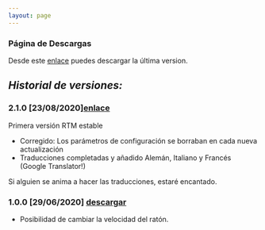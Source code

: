 ```yaml
---
layout: page
---
```


### Página de Descargas

Desde este [enlace](https://github.com/clssystem/MouseHelperReleases/releases/latest/download/Setup.exe) puedes descargar la última version.



 
## <b><i>Historial de versiones:</i></b>

### 2.1.0 [23/08/2020][enlace](https://github.com/clssystem/MouseHelperReleases/releases/download/v2.1.0/Setup.exe)
   
Primera versión RTM estable
- Corregido: Los parámetros de configuración se borraban en cada nueva actualización
- Traducciones completadas y añadido Alemán, Italiano y Francés (Google Translator!)

Si alguien se anima a hacer las traducciones, estaré encantado.


### 1.0.0 [29/06/2020] <span class="small">[descargar](https://drive.google.com/file/d/10QkAi7HHbt9kZ1G2XhPkdXRm9O1qVh7V/view?usp=sharing)</span>
   
- Posibilidad de cambiar la velocidad del ratón.


